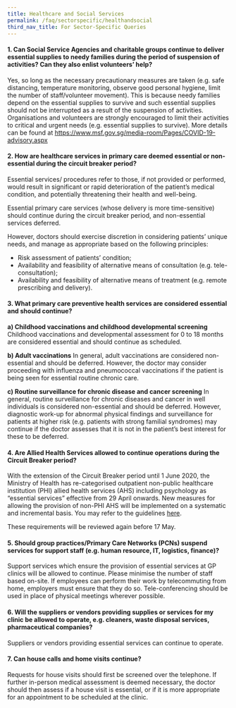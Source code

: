 ```yaml
---
title: Healthcare and Social Services
permalink: /faq/sectorspecific/healthandsocial
third_nav_title: For Sector-Specific Queries
---
```


#### **1. Can Social Service Agencies and charitable groups continue to deliver essential supplies to needy families during the period of suspension of activities? Can they also enlist volunteers’ help?**
Yes, so long as the necessary precautionary measures are taken (e.g. safe distancing, temperature monitoring, observe good personal hygiene, limit the number of staff/volunteer movement). This is because needy families depend on the essential supplies to survive and such essential supplies should not be interrupted as a result of the suspension of activities. Organisations and volunteers are strongly encouraged to limit their activities to critical and urgent needs (e.g. essential supplies to survive). More details can be found at <a href="https://www.msf.gov.sg/media-room/Pages/COVID-19-advisory.aspx" target="_blank">https://www.msf.gov.sg/media-room/Pages/COVID-19-advisory.aspx</a>

#### **2. How are healthcare services in primary care deemed essential or non-essential during the circuit breaker period?**
Essential services/ procedures refer to those, if not provided or performed, would result in significant or rapid deterioration of the patient’s medical condition, and potentially threatening their health and well-being.

Essential primary care services (whose delivery is more time-sensitive) should continue during the circuit breaker period, and non-essential services deferred.

However, doctors should exercise discretion in considering patients’ unique needs, and manage as appropriate based on the following principles:
- Risk assessment of patients’ condition;
- Availability and feasibility of alternative means of consultation (e.g. tele-consultation);
- Availability and feasibility of alternative means of treatment (e.g. remote prescribing and delivery).

#### **3. What primary care preventive health services are considered essential and should continue?**
**a) Childhood vaccinations and childhood developmental screening**
Childhood vaccinations and developmental assessment for 0 to 18 months are considered essential and should continue as scheduled. 

**b) Adult vaccinations**
In general, adult vaccinations are considered non-essential and should be deferred. However, the doctor may consider proceeding with influenza and pneumococcal vaccinations if the patient is being seen for essential routine chronic care. 

**c) Routine surveillance for chronic disease and cancer screening**
In general, routine surveillance for chronic diseases and cancer in well individuals is considered non-essential and should be deferred. However, diagnostic work-up for abnormal physical findings and surveillance for patients at higher risk (e.g. patients with strong familial syndromes) may continue if the doctor assesses that it is not in the patient’s best interest for these to be deferred. 

#### **4. Are Allied Health Services allowed to continue operations during the Circuit Breaker period?**
With the extension of the Circuit Breaker period until 1 June 2020, the Ministry of Health has re-categorised outpatient non-public healthcare institution (PHI) allied health services (AHS) including psychology as “essential services” effective from 29 April onwards. New measures for allowing the provision of non-PHI AHS will be implemented on a systematic and incremental basis. You may refer to the guidelines <a href="https://www.covid.gobusiness.gov.sg/essentialservices/healthandsocialservices/" target="_blank">here</a>.

These requirements will be reviewed again before 17 May.

#### **5. Should group practices/Primary Care Networks (PCNs) suspend services for support staff (e.g. human resource, IT, logistics, finance)?**
Support services which ensure the provision of essential services at GP clinics will be allowed to continue. Please minimise the number of staff based on-site. If employees can perform their work by telecommuting from home, employers must ensure that they do so. Tele-conferencing should be used in place of physical meetings wherever possible.

#### **6. Will the suppliers or vendors providing supplies or services for my clinic be allowed to operate, e.g. cleaners, waste disposal services, pharmaceutical companies?**
Suppliers or vendors providing essential services can continue to operate.

#### **7. Can house calls and home visits continue?**
Requests for house visits should first be screened over the telephone. If further in-person medical assessment is deemed necessary, the doctor should then assess if a house visit is essential, or if it is more appropriate for an appointment to be scheduled at the clinic.

